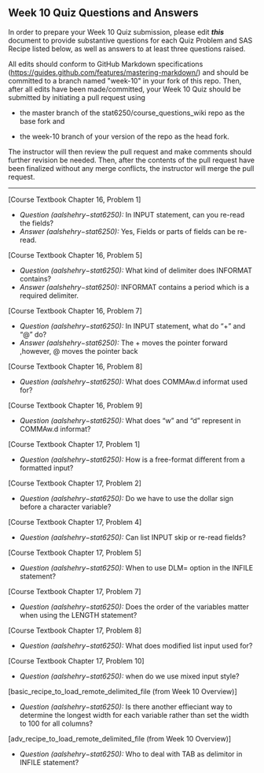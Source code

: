 ## Week 10 Quiz Questions and Answers

In order to prepare your Week 10 Quiz submission, please edit ***this*** document to provide substantive questions for each Quiz Problem and SAS Recipe listed below, as well as answers to at least three questions raised.

All edits should conform to GitHub Markdown specifications (https://guides.github.com/features/mastering-markdown/) and should be committed to a branch named "week-10" in your fork of this repo. Then, after all edits have been made/committed, your Week 10 Quiz should be submitted by initiating a pull request using

- the master branch of the stat6250/course_questions_wiki repo as the base fork and

- the week-10 branch of your version of the repo as the head fork.

The instructor will then review the pull request and make comments should further revision be needed. Then, after the contents of the pull request have been finalized without any merge conflicts, the instructor will merge the pull request.

********************************************************************************



[Course Textbook Chapter 16, Problem 1]
* *Question (aalshehry−stat6250):* In INPUT statement, can you re-read the fields? 
* *Answer (aalshehry−stat6250):* Yes, Fields or parts of fields can be re-read.



[Course Textbook Chapter 16, Problem 5] 
* *Question (aalshehry−stat6250):* What kind of delimiter does INFORMAT contains?
* *Answer (aalshehry−stat6250):*  INFORMAT contains a period which is a required delimiter.



[Course Textbook Chapter 16, Problem 7]
* *Question (aalshehry−stat6250):* In INPUT statement, what do “+” and “@” do? 
* *Answer (aalshehry−stat6250):* The + moves the pointer forward ,however, @ moves the pointer back



[Course Textbook Chapter 16, Problem 8] 
* *Question (aalshehry−stat6250):* What does COMMAw.d informat used for?



[Course Textbook Chapter 16, Problem 9] 
* *Question (aalshehry−stat6250):* What does “w” and “d” represent in COMMAw.d informat?



[Course Textbook Chapter 17, Problem 1] 
* *Question (aalshehry−stat6250):* How is a free-format different from a formatted input?



[Course Textbook Chapter 17, Problem 2] 
* *Question (aalshehry−stat6250):* Do we have to use the dollar sign before a character variable?



[Course Textbook Chapter 17, Problem 4] 
* *Question (aalshehry−stat6250):* Can list INPUT skip or re-read fields?



[Course Textbook Chapter 17, Problem 5] 
* *Question (aalshehry−stat6250):* When to use DLM= option in the INFILE statement?



[Course Textbook Chapter 17, Problem 7] 
* *Question (aalshehry−stat6250):* Does the order of the variables matter when using the LENGTH statement?



[Course Textbook Chapter 17, Problem 8] 
* *Question (aalshehry−stat6250):* What does modified list input used for?



[Course Textbook Chapter 17, Problem 10] 
* *Question (aalshehry−stat6250):* when do we use mixed input style?



[basic_recipe_to_load_remote_delimited_file (from Week 10 Overview)]
* *Question (aalshehry−stat6250):* Is there another effieciant way to determine the longest width for each variable rather than set the width to 100 for all columns?



[adv_recipe_to_load_remote_delimited_file (from Week 10 Overview)]
* *Question (aalshehry−stat6250):* Who to deal with TAB as delimitor in INFILE statement?


